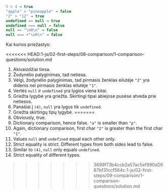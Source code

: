

```js no-beautify
5 > 4 → true
"apple" > "pineapple" → false
"2" > "12" → true
undefined == null → true
undefined === null → false
null == "\n0\n" → false
null === +"\n0\n" → false
```

Kai kurios priežastys:

<<<<<<< HEAD:1-js/02-first-steps/08-comparison/1-comparison-questions/solution.md
1. Akivaizdžiai tiesa.
2. Žodynėlio palyginimas, tad netiesa.
3. Vėlgi, žodynėlio palyginimas, tad pirmasis ženklas eilutėje `"2"` yra didenis nei pirmasis ženklas eilutėje `"1"`.
4. Vertės `null` ir `undefined` yra lygios viena kitai.
5. Griežta lygybė yra griežta. Skirtingi tipai abiejose pusėse atveda prie netiesos.
6. Panašiai į `(4)`, `null` yra lygus tik `undefined`.
7. Griežta skirtingų tipų lygybė.
=======
1. Obviously, true.
2. Dictionary comparison, hence false. `"a"` is smaller than `"p"`.
3. Again, dictionary comparison, first char `"2"` is greater than the first char `"1"`.
4. Values `null` and `undefined` equal each other only.
5. Strict equality is strict. Different types from both sides lead to false.
6. Similar to `(4)`, `null` only equals `undefined`.
7. Strict equality of different types.
>>>>>>> 3699f73b4ccb2a57ac5ef990d2687bf31ccf564c:1-js/02-first-steps/09-comparison/1-comparison-questions/solution.md
